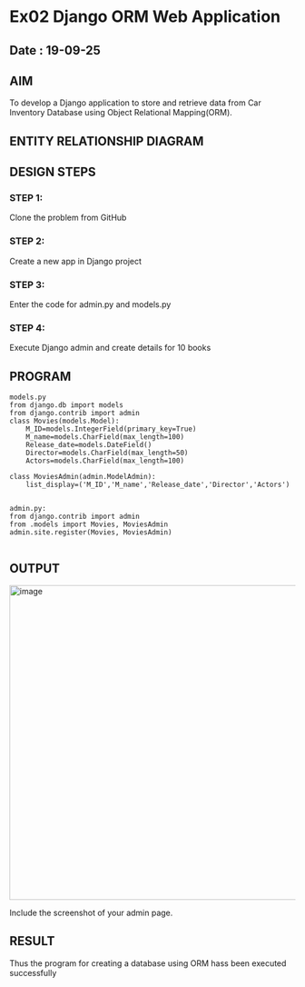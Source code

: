 # Ex02 Django ORM Web Application

## Date : 19-09-25
## AIM
To develop a Django application to store and retrieve data from Car Inventory Database using Object Relational Mapping(ORM).

## ENTITY RELATIONSHIP DIAGRAM



## DESIGN STEPS

### STEP 1:
Clone the problem from GitHub

### STEP 2:
Create a new app in Django project

### STEP 3:
Enter the code for admin.py and models.py

### STEP 4:
Execute Django admin and create details for 10 books

## PROGRAM
```
models.py
from django.db import models
from django.contrib import admin
class Movies(models.Model):
    M_ID=models.IntegerField(primary_key=True)
    M_name=models.CharField(max_length=100)
    Release_date=models.DateField()
    Director=models.CharField(max_length=50)
    Actors=models.CharField(max_length=100)
 
class MoviesAdmin(admin.ModelAdmin):
    list_display=('M_ID','M_name','Release_date','Director','Actors')  


admin.py:
from django.contrib import admin
from .models import Movies, MoviesAdmin
admin.site.register(Movies, MoviesAdmin)


```



## OUTPUT
<img width="1244" height="554" alt="image" src="https://github.com/user-attachments/assets/49e769e3-e122-4273-8fc7-7f407db74f1d" />


Include the screenshot of your admin page.


## RESULT
Thus the program for creating a database using ORM hass been executed successfully




